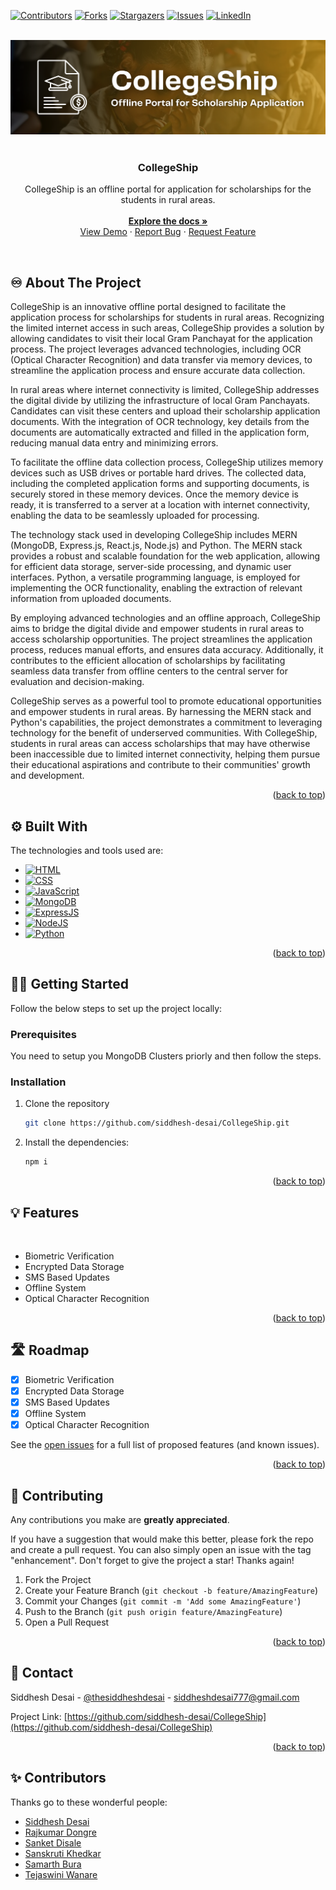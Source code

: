 <a name="readme-top"></a>

[![Contributors][contributors-shield]][contributors-url]
[![Forks][forks-shield]][forks-url]
[![Stargazers][stars-shield]][stars-url]
[![Issues][issues-shield]][issues-url]
[![LinkedIn][linkedin-shield]][linkedin-url]

<!-- PROJECT LOGO -->
<br/>
<div align="center">
  <a href="https://github.com/siddhesh-desai/CollegeShip">
    <img src="images/CollegeShip-logo.png" alt="Logo">
  </a>
    <br>
    <br>

  <h3 align="center"><b>CollegeShip</b></h3>

  <p align="center">
    CollegeShip is an offline portal for application for scholarships for the students in rural areas.
    <br />
    <br>
    <a href="https://github.com/siddhesh-desai/CollegeShip"><strong>Explore the docs »</strong></a>
    <br />
    <a href="https://github.com/siddhesh-desai/CollegeShip">View Demo</a>
    ·
    <a href="https://github.com/siddhesh-desai/CollegeShip/issues">Report Bug</a>
    ·
    <a href="https://github.com/siddhesh-desai/CollegeShip/issues">Request Feature</a>
  </p>
</div>

<!-- ABOUT THE PROJECT -->
<br>

## ♾️ About The Project

CollegeShip is an innovative offline portal designed to facilitate the application process for scholarships for students in rural areas. Recognizing the limited internet access in such areas, CollegeShip provides a solution by allowing candidates to visit their local Gram Panchayat for the application process. The project leverages advanced technologies, including OCR (Optical Character Recognition) and data transfer via memory devices, to streamline the application process and ensure accurate data collection.

In rural areas where internet connectivity is limited, CollegeShip addresses the digital divide by utilizing the infrastructure of local Gram Panchayats. Candidates can visit these centers and upload their scholarship application documents. With the integration of OCR technology, key details from the documents are automatically extracted and filled in the application form, reducing manual data entry and minimizing errors.

To facilitate the offline data collection process, CollegeShip utilizes memory devices such as USB drives or portable hard drives. The collected data, including the completed application forms and supporting documents, is securely stored in these memory devices. Once the memory device is ready, it is transferred to a server at a location with internet connectivity, enabling the data to be seamlessly uploaded for processing.

The technology stack used in developing CollegeShip includes MERN (MongoDB, Express.js, React.js, Node.js) and Python. The MERN stack provides a robust and scalable foundation for the web application, allowing for efficient data storage, server-side processing, and dynamic user interfaces. Python, a versatile programming language, is employed for implementing the OCR functionality, enabling the extraction of relevant information from uploaded documents.

By employing advanced technologies and an offline approach, CollegeShip aims to bridge the digital divide and empower students in rural areas to access scholarship opportunities. The project streamlines the application process, reduces manual efforts, and ensures data accuracy. Additionally, it contributes to the efficient allocation of scholarships by facilitating seamless data transfer from offline centers to the central server for evaluation and decision-making.

CollegeShip serves as a powerful tool to promote educational opportunities and empower students in rural areas. By harnessing the MERN stack and Python's capabilities, the project demonstrates a commitment to leveraging technology for the benefit of underserved communities. With CollegeShip, students in rural areas can access scholarships that may have otherwise been inaccessible due to limited internet connectivity, helping them pursue their educational aspirations and contribute to their communities' growth and development.

<p align="right">(<a href="#readme-top">back to top</a>)</p>

## ⚙️ Built With

The technologies and tools used are:

- [![HTML][html]][html-url]
- [![CSS][css]][css-url]
- [![JavaScript][js]][js-url]
- [![MongoDB][mongodb]][mongodb-url]
- [![ExpressJS][express]][express-url]
- [![NodeJS][node]][node-url]
- [![Python][python]][python-url]

<p align="right">(<a href="#readme-top">back to top</a>)</p>

<!-- GETTING STARTED -->

## 🧑‍💻 Getting Started

Follow the below steps to set up the project locally:

### Prerequisites

You need to setup you MongoDB Clusters priorly and then follow the steps.

### Installation

1. Clone the repository

   ```sh
   git clone https://github.com/siddhesh-desai/CollegeShip.git
   ```

2. Install the dependencies:

   ```sh
   npm i
   ```

<p align="right">(<a href="#readme-top">back to top</a>)</p>

## 💡 Features

<br>

- Biometric Verification
- Encrypted Data Storage
- SMS Based Updates
- Offline System
- Optical Character Recognition

<p align="right">(<a href="#readme-top">back to top</a>)</p>

<!-- ROADMAP -->

## 🛣️ Roadmap

- [x] Biometric Verification
- [x] Encrypted Data Storage
- [x] SMS Based Updates
- [x] Offline System
- [x] Optical Character Recognition

See the [open issues](https://github.com/siddhesh-desai/CollegeShip/issues) for a full list of proposed features (and known issues).

<p align="right">(<a href="#readme-top">back to top</a>)</p>

<!-- CONTRIBUTING -->

## 👣 Contributing

Any contributions you make are **greatly appreciated**.

If you have a suggestion that would make this better, please fork the repo and create a pull request. You can also simply open an issue with the tag "enhancement".
Don't forget to give the project a star! Thanks again!

1. Fork the Project
2. Create your Feature Branch (`git checkout -b feature/AmazingFeature`)
3. Commit your Changes (`git commit -m 'Add some AmazingFeature'`)
4. Push to the Branch (`git push origin feature/AmazingFeature`)
5. Open a Pull Request

<p align="right">(<a href="#readme-top">back to top</a>)</p>

<!-- CONTACT -->

## 📧 Contact

Siddhesh Desai - [@thesiddheshdesai](https://www.linkedin.com/in/thesiddheshdesai/) - siddheshdesai777@gmail.com

Project Link: [https://github.com/siddhesh-desai/CollegeShip](https://github.com/siddhesh-desai/CollegeShip)

<p align="right">(<a href="#readme-top">back to top</a>)</p>

## ✨ Contributors

Thanks go to these wonderful people:

- [Siddhesh Desai](https://github.com/siddhesh-desai/)
- [Rajkumar Dongre](https://github.com/rajkumardongre/)
- [Sanket Disale](https://github.com/sanketdisale871/)
- [Sanskruti Khedkar](https://github.com/sanskrutikhedkar9/)
- [Samarth Bura](https://github.com/samarthNV/)
- [Tejaswini Wanare](https://github.com/Tejaswini-9703/)

[contributors-shield]: https://img.shields.io/github/contributors/siddhesh-desai/CollegeShip.svg?style=for-the-badge
[contributors-url]: https://github.com/siddhesh-desai/CollegeShip/graphs/contributors
[forks-shield]: https://img.shields.io/github/forks/siddhesh-desai/CollegeShip.svg?style=for-the-badge
[forks-url]: https://github.com/siddhesh-desai/CollegeShip/network/members
[stars-shield]: https://img.shields.io/github/stars/siddhesh-desai/CollegeShip.svg?style=for-the-badge
[stars-url]: https://github.com/siddhesh-desai/CollegeShip/stargazers
[issues-shield]: https://img.shields.io/github/issues/siddhesh-desai/CollegeShip.svg?style=for-the-badge
[issues-url]: https://github.com/siddhesh-desai/CollegeShip/issues
[license-shield]: https://img.shields.io/github/license/siddhesh-desai/CollegeShip.svg?style=for-the-badge
[license-url]: https://github.com/siddhesh-desai/CollegeShip/blob/master/LICENSE.txt
[linkedin-shield]: https://img.shields.io/badge/-LinkedIn-black.svg?style=for-the-badge&logo=linkedin&colorB=555
[linkedin-url]: https://linkedin.com/in/thesiddheshdesai
[html]: https://img.shields.io/badge/HTML-20232A?style=for-the-badge&logo=html5&logoColor=61DAFB
[html-url]: https://developer.mozilla.org/en-US/docs/Web/HTML
[css]: https://img.shields.io/badge/Css-000000?style=for-the-badge&logo=css3&logoColor=white
[css-url]: https://developer.mozilla.org/en-US/docs/Web/CSS
[js]: https://img.shields.io/badge/Javscript-0769AD?style=for-the-badge&logo=javascript&logoColor=white
[js-url]: https://developer.mozilla.org/en-US/docs/Web/javascript
[mongodb]: https://img.shields.io/badge/mongodb-20232A?style=for-the-badge&logo=mongodb&logoColor=61DAFB
[mongodb-url]: https://www.mongodb.com/docs/
[express]: https://img.shields.io/badge/expressjs-000000?style=for-the-badge&logo=express&logoColor=white
[express-url]: https://expressjs.com/
[node]: https://img.shields.io/badge/NodeJS-0769AD?style=for-the-badge&logo=node.js&logoColor=white
[node-url]: https://nodejs.org/en/docs
[python]: https://img.shields.io/badge/python-20232A?style=for-the-badge&logo=python&logoColor=61DAFB
[python-url]: https://docs.python.org/3/
